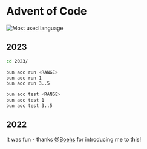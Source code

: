 # Advent of Code

![Most used language](https://img.shields.io/github/languages/top/uncenter/adventofcode)

## 2023

```sh
cd 2023/

bun aoc run <RANGE>
bun aoc run 1
bun aoc run 3..5

bun aoc test <RANGE>
bun aoc test 1
bun aoc test 3..5
```

## 2022

It was fun - thanks [@Boehs](https://github.com/boehs) for introducing me to this!
